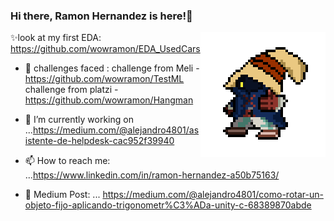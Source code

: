 ### Hi there, Ramon Hernandez is here!👋



<img align="right" height="auto" width="200" src="https://github.com/wowramon/wowramon/blob/master/img/IconPage2.png"/>

✨look at my first EDA: https://github.com/wowramon/EDA_UsedCars

- 🏹 challenges faced : challenge from Meli - https://github.com/wowramon/TestML  
      challenge from platzi - https://github.com/wowramon/Hangman

- 🔭 I’m currently working on ...https://medium.com/@alejandro4801/asistente-de-helpdesk-cac952f39940

- 📫 How to reach me: ...https://www.linkedin.com/in/ramon-hernandez-a50b75163/

- 📃 Medium Post: ... https://medium.com/@alejandro4801/como-rotar-un-objeto-fijo-aplicando-trigonometr%C3%ADa-unity-c-68389870abde
